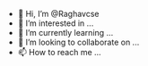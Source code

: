 - 👋 Hi, I’m @Raghavcse
- 👀 I’m interested in ...
- 🌱 I’m currently learning ...
- 💞️ I’m looking to collaborate on ...
- 📫 How to reach me ...

<!---
Raghavcse/Raghavcse is a ✨ special ✨ repository because its `README.md` (this file) appears on your GitHub profile.
You can click the Preview link to take a look at your changes.
--->
